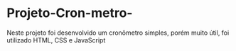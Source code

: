 # Projeto-Cron-metro-
Neste projeto foi desenvolvido um cronômetro simples, porém muito útil, foi utilizado  HTML, CSS e JavaScript
